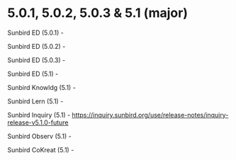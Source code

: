 # 5.0.1, 5.0.2, 5.0.3 & 5.1 (major)

Sunbird ED (5.0.1) -&#x20;

Sunbird ED (5.0.2) -&#x20;

Sunbird ED (5.0.3) -&#x20;

Sunbird ED (5.1) -&#x20;

Sunbird Knowldg (5.1) -&#x20;

Sunbird Lern (5.1) -&#x20;

Sunbird Inquiry (5.1) - [https://inquiry.sunbird.org/use/release-notes/inquiry-release-v5.1.0-future](https://inquiry.sunbird.org/use/release-notes/inquiry-release-v5.1.0-future)[](https://inquiry.sunbird.org/use/release-notes/inquiry-release-v5.0.0-live)

Sunbird Observ (5.1) -&#x20;

Sunbird CoKreat (5.1) -&#x20;
